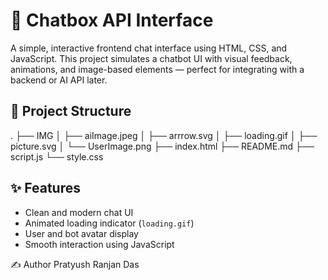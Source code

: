 # 💬 Chatbox API Interface

A simple, interactive frontend chat interface using HTML, CSS, and JavaScript. This project simulates a chatbot UI with visual feedback, animations, and image-based elements — perfect for integrating with a backend or AI API later.

## 📁 Project Structure

.
├── IMG
│   ├── aiImage.jpeg
│   ├── arrrow.svg
│   ├── loading.gif
│   ├── picture.svg
│   └── UserImage.png
├── index.html
├── README.md
├── script.js
└── style.css

## ✨ Features

- Clean and modern chat UI
- Animated loading indicator (`loading.gif`)
- User and bot avatar display
- Smooth interaction using JavaScript


✍️ Author
Pratyush Ranjan Das
